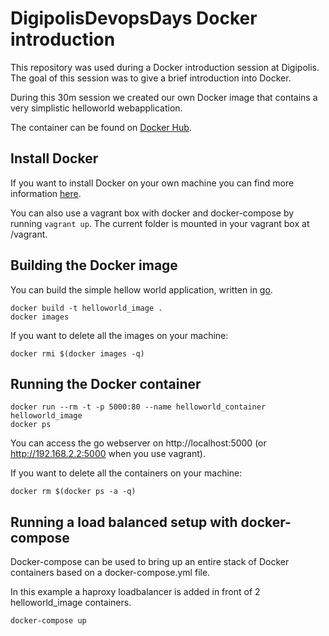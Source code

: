 # DigipolisDevopsDays Docker introduction

This repository was used during a Docker introduction session at Digipolis. 
The goal of this session was to give a brief introduction into Docker. 

During this 30m session we created our own Docker image that contains a very simplistic helloworld webapplication.

The container can be found on [Docker Hub](https://hub.docker.com/r/driesdroesbeke/helloworld_go/).


## Install Docker
If you want to install Docker on your own machine you can find more information [here](https://docs.docker.com/engine/installation/).

You can also use a vagrant box with docker and docker-compose by running ```vagrant up```. The current folder is mounted in your vagrant box at /vagrant.



## Building the Docker image
You can build the simple hellow world application, written in [go](https://golang.org/).
```
docker build -t helloworld_image .
docker images
```
If you want to delete all the images on your machine:
```
docker rmi $(docker images -q)
```

## Running the Docker container
```
docker run --rm -t -p 5000:80 --name helloworld_container helloworld_image 
docker ps
```
You can access the go webserver on http://localhost:5000 (or http://192.168.2.2:5000 when you use vagrant).

If you want to delete all the containers on your machine:
```
docker rm $(docker ps -a -q)
```

## Running a load balanced setup with docker-compose

Docker-compose can be used to bring up an entire stack of Docker containers based on a docker-compose.yml file.

In this example a haproxy loadbalancer is added in front of 2 helloworld_image containers.
```
docker-compose up
```


